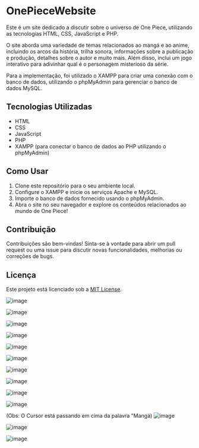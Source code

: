 # OnePieceWebsite

Este é um site dedicado a discutir sobre o universo de One Piece, utilizando as tecnologias HTML, CSS, JavaScript e PHP.

O site aborda uma variedade de temas relacionados ao mangá e ao anime, incluindo os arcos da história, trilha sonora, informações sobre a publicação e produção, detalhes sobre o autor e muito mais. Além disso, inclui um jogo interativo para adivinhar qual é o personagem misterioso da série.

Para a implementação, foi utilizado o XAMPP para criar uma conexão com o banco de dados, utilizando o phpMyAdmin para gerenciar o banco de dados MySQL.

## Tecnologias Utilizadas

- HTML
- CSS
- JavaScript
- PHP
- XAMPP (para conectar o banco de dados ao PHP utilizando o phpMyAdmin)

## Como Usar

1. Clone este repositório para o seu ambiente local.
2. Configure o XAMPP e inicie os serviços Apache e MySQL.
3. Importe o banco de dados fornecido usando o phpMyAdmin.
4. Abra o site no seu navegador e explore os conteúdos relacionados ao mundo de One Piece!

## Contribuição

Contribuições são bem-vindas! Sinta-se à vontade para abrir um pull request ou uma issue para discutir novas funcionalidades, melhorias ou correções de bugs.

## Licença

Este projeto está licenciado sob a [MIT License](LICENSE).


![image](https://github.com/LMolinaro01/OnePieceWebsite/assets/126402616/fabbf6f7-dd7d-4e2c-92c5-695e9c7a961c)

![image](https://github.com/LMolinaro01/OnePieceWebsite/assets/126402616/006401d9-f2ef-4bab-b200-d0caa2fd8d10)

![image](https://github.com/LMolinaro01/OnePieceWebsite/assets/126402616/1594348b-4bfe-4f32-8a8d-3e7002782f16)

![image](https://github.com/LMolinaro01/OnePieceWebsite/assets/126402616/fa0f7f13-26e1-45b8-950b-88e239c9a042)

![image](https://github.com/LMolinaro01/OnePieceWebsite/assets/126402616/baed88f5-762b-4dc3-91bf-4b5ef144a567)

![image](https://github.com/LMolinaro01/OnePieceWebsite/assets/126402616/c8fc7514-fbae-400b-9a3f-3bfc1e4b905c)

![image](https://github.com/LMolinaro01/OnePieceWebsite/assets/126402616/7ff747c3-757d-4d7e-9cf0-58191dace7b8)

![image](https://github.com/LMolinaro01/OnePieceWebsite/assets/126402616/553e98ab-3e25-4126-88b2-754e170e4c5d)

![image](https://github.com/LMolinaro01/OnePieceWebsite/assets/126402616/55ffc839-a75d-4ac1-8cd0-66a63c6f8d0c)

![image](https://github.com/LMolinaro01/OnePieceWebsite/assets/126402616/183b9ec6-c023-40bb-809f-76046b20aa1b)

(Obs: O Cursor está passando em cima da palavra "Mangá)
![image](https://github.com/LMolinaro01/OnePieceWebsite/assets/126402616/b9f155a0-2b9f-4daf-9570-ec88927bbc41)

![image](https://github.com/LMolinaro01/OnePieceWebsite/assets/126402616/87c074b9-6b2f-4f2f-ac17-8ab41ad8c124)

![image](https://github.com/LMolinaro01/OnePieceWebsite/assets/126402616/9cc795bf-d66b-4f87-9d8e-047ff9f12695)

